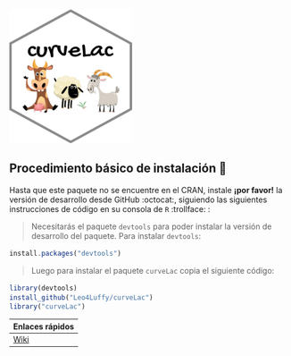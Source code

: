 <img src="https://raw.githubusercontent.com/Leo4Luffy/curveLac/master/Imagenes/curveLac_hex.png" width="220" height="240">

## Procedimiento básico de instalación :checkered_flag:

Hasta que este paquete no se encuentre en el CRAN, instale **¡por favor!** la versión de desarrollo desde GitHub :octocat:, siguiendo las siguientes instrucciones de código en su consola de `R` :trollface: :

> Necesitarás el paquete `devtools` para poder instalar la versión de desarrollo del paquete. Para instalar `devtools`:

```javascript
install.packages("devtools")
```

> Luego para instalar el paquete `curveLac` copia el siguiente código:

```javascript
library(devtools)
install_github("Leo4Luffy/curveLac")
library("curveLac")
```

|Enlaces rápidos|
|---|
|[Wiki](https://github.com/Leo4Luffy/curveLac/wiki)|
